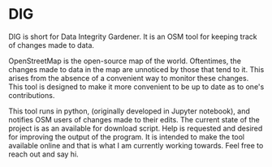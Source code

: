 # DIG
DIG is short for Data Integrity Gardener. It is an OSM tool for keeping track of changes made to data.

OpenStreetMap is the open-source map of the world. Oftentimes, the changes made to data in the map are unnoticed by those that tend to it. This arises from the absence of a convenient way to monitor these changes. This tool is designed to make it more convenient to be up to date as to one's contributions.

This tool runs in python, (originally developed in Jupyter notebook), and notifies OSM users of changes made to their edits. The current state of the project is as an available for download script. Help is requested and desired for improving the output of the program. It is intended to make the tool available online and that is what I am currently working towards. Feel free to reach out and say hi.
